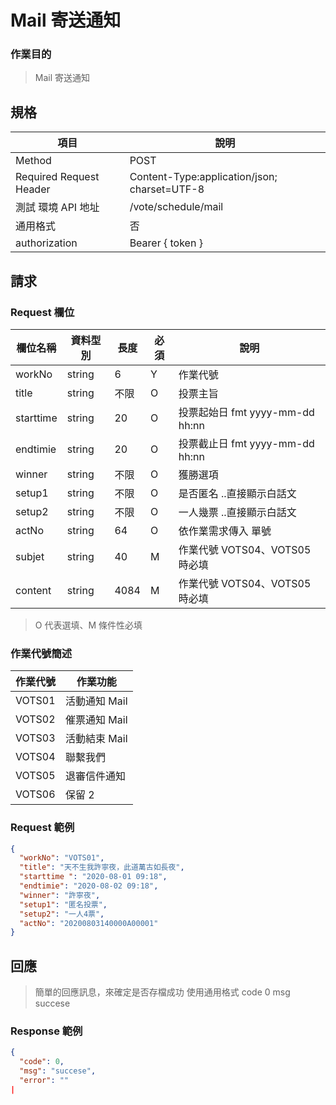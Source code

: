 # Mail 寄送通知

### 作業目的

> Mail 寄送通知

## 規格

| 項目                    | 說明                                         |
| ----------------------- | -------------------------------------------- |
| Method                  | POST                                         |
| Required Request Header | Content-Type:application/json; charset=UTF-8 |
| 測試 環境 API 地址      | /vote/schedule/mail                          |
| 通用格式                | 否                                           |
| authorization           | Bearer { token }                             |

## 請求

### Request 欄位

| 欄位名稱  | 資料型別 | 長度 | 必須 | 說明                            |
| --------- | -------- | ---- | ---- | ------------------------------- |
| workNo    | string   | 6    | Y    | 作業代號                        |
| title     | string   | 不限 | O    | 投票主旨                        |
| starttime | string   | 20   | O    | 投票起始日 fmt yyyy-mm-dd hh:nn |
| endtimie  | string   | 20   | O    | 投票截止日 fmt yyyy-mm-dd hh:nn |
| winner    | string   | 不限 | O    | 獲勝選項                        |
| setup1    | string   | 不限 | O    | 是否匿名 ..直接顯示白話文       |
| setup2    | string   | 不限 | O    | 一人幾票 ..直接顯示白話文       |
| actNo     | string   | 64   | O    | 依作業需求傳入 單號             |
| subjet    | string   | 40   | M    | 作業代號 VOTS04、VOTS05 時必填  |
| content   | string   | 4084 | M    | 作業代號 VOTS04、VOTS05 時必填  |

> O 代表選填、M 條件性必填

### 作業代號簡述

| 作業代號 | 作業功能      |
| -------- | ------------- |
| VOTS01   | 活動通知 Mail |
| VOTS02   | 催票通知 Mail |
| VOTS03   | 活動結束 Mail |
| VOTS04   | 聯繫我們      |
| VOTS05   | 退審信件通知  |
| VOTS06   | 保留 2        |

### Request 範例

```json
{
  "workNo": "VOTS01",
  "title": "天不生我許寧夜，此道萬古如長夜",
  "starttime ": "2020-08-01 09:18",
  "endtimie": "2020-08-02 09:18",
  "winner": "許寧夜",
  "setup1": "匿名投票",
  "setup2": "一人4票",
  "actNo": "20200803140000A00001"
}
```

## 回應

> 簡單的回應訊息，來確定是否存檔成功
> 使用通用格式 code 0 msg succese

### Response 範例

```json
{
  "code": 0,
  "msg": "succese",
  "error": ""
|
```
